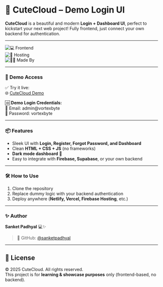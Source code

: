 # 🔐 CuteCloud – Demo Login UI

**CuteCloud** is a beautiful and modern **Login + Dashboard UI**, perfect to kickstart your next web project! Fully frontend, just connect your own backend for authentication.  

---

![💻 Frontend](https://img.shields.io/badge/Frontend-HTML%20%7C%20CSS%20%7C%20JavaScript-blue?style=for-the-badge)  
![🚀 Hosting](https://img.shields.io/badge/Hosting-Netlify-orange?style=for-the-badge)  
![👨‍💻 Made By](https://img.shields.io/badge/Made%20By-Sanket%20Padhyal-red?style=for-the-badge)  

---

### 🧪 Demo Access

✅ Try it live:  
🌐 [CuteCloud Demo](https://https://logindashboarddemo.netlify.app)

🆔 **Demo Login Credentials:**  
📧 Email: admin@vortexbyte  
🔑 Password: vortexbyte  

---

### 📦 Features

- Sleek UI with **Login, Register, Forgot Password, and Dashboard**  
- Clean **HTML + CSS + JS** (no frameworks)  
- **Dark mode dashboard** 🖤  
- Easy to integrate with **Firebase, Supabase**, or your own backend  

---

### 🛠️ How to Use

1. Clone the repository  
2. Replace dummy logic with your backend authentication  
3. Deploy anywhere (**Netlify, Vercel, Firebase Hosting**, etc.)  

---

### ✨ Author

**Sanket Padhyal** 💻✨  
> 🔗 GitHub: [@sanketpadhyal](https://github.com/sanketpadhyal)  

---

## 📜 License

© 2025 CuteCloud. All rights reserved.  
This project is for **learning & showcase purposes** only (frontend-based, no backend).  
